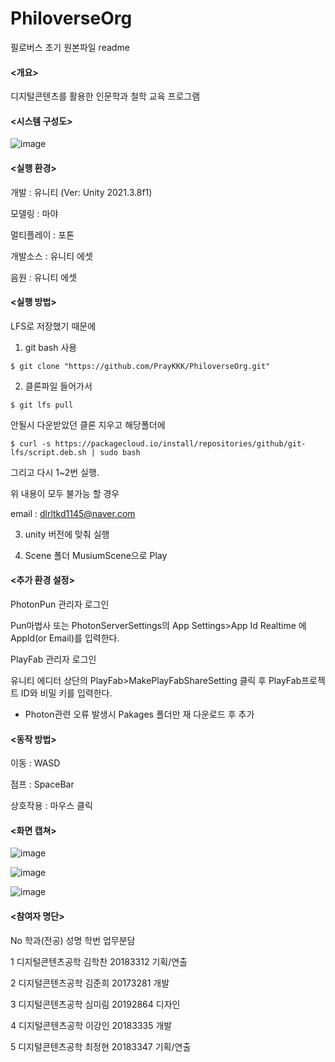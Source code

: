 # PhiloverseOrg
필로버스 초기 원본파일
readme

#### <개요>

디지털콘텐츠를 활용한 인문학과 철학 교육 프로그램

#### <시스템 구성도> 

![image](https://github.com/PrayKKK/PhiloverseOrg/assets/105548573/7cb2d31c-2926-4862-9a82-1c07b3b17f72)

#### <실행 환경>

개발 : 유니티 (Ver: Unity 2021.3.8f1)

모델링 : 마야 

멀티플레이 : 포톤

개발소스 : 유니티 에셋 

음원 : 유니티 에셋 

#### <실행 방법>
LFS로 저장했기 때문에

1. git bash 사용
   
```ShellSession
$ git clone "https://github.com/PrayKKK/PhiloverseOrg.git"
```
2. 클론파일 들어가서

```ShellSession
$ git lfs pull
```
안될시 다운받았던 클론 지우고 해당폴더에

```ShellSession
$ curl -s https://packagecloud.io/install/repositories/github/git-lfs/script.deb.sh | sudo bash
```
그리고 다시 1~2번 실행.

위 내용이 모두 불가능 할 경우 

email : dlrltkd1145@naver.com

3. unity 버전에 맞춰 실행

4. Scene 폴더 MusiumScene으로 Play

#### <추가 환경 설정>
PhotonPun 관리자 로그인

 Pun마법사 또는 PhotonServerSettings의 App Settings>App Id Realtime 에 AppId(or Email)를 입력한다.
 
PlayFab 관리자 로그인

 유니티 에디터 상단의 PlayFab>MakePlayFabShareSetting 클릭 후 PlayFab프로젝트 ID와 비밀 키를 입력한다.
 
* Photon관련 오류 발생시 Pakages 폴더만 재 다운로드 후 추가

#### <동작 방법>

이동 : WASD 

점프 : SpaceBar

상호작용 : 마우스 클릭

#### <화면 캡쳐> 

![image](https://github.com/PrayKKK/PhiloverseOrg/assets/105548573/cb02c828-f6c6-4519-bd4d-d37fa29b0f03)


![image](https://github.com/PrayKKK/PhiloverseOrg/assets/105548573/bc0e4b1b-0aac-4921-bf1d-ae66448c63eb)


![image](https://github.com/PrayKKK/PhiloverseOrg/assets/105548573/cb9db044-f197-42d8-bb4d-b356acea1273)





#### <참여자 명단> 

No       학과(전공)       성명        학번      업무분담

1    디지털콘텐츠공학    김학찬    20183312    기획/연출

2    디지털콘텐츠공학    김준희    20173281    개발

3    디지털콘텐츠공학    심미림    20192864    디자인

4    디지털콘텐츠공학    이강인    20183335    개발

5    디지털콘텐츠공학    최정현    20183347    기획/연출
